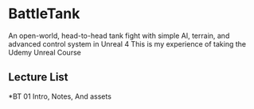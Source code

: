 # BattleTank
An open-world, head-to-head tank fight with simple AI, terrain, and advanced control system in Unreal 4
This is my experience of taking the Udemy Unreal Course

## Lecture List
*BT 01 Intro, Notes, And assets
